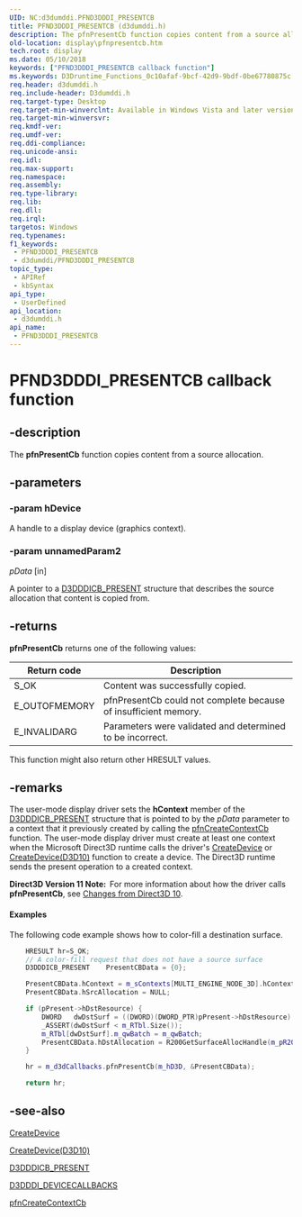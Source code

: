 ```yaml
---
UID: NC:d3dumddi.PFND3DDDI_PRESENTCB
title: PFND3DDDI_PRESENTCB (d3dumddi.h)
description: The pfnPresentCb function copies content from a source allocation.
old-location: display\pfnpresentcb.htm
tech.root: display
ms.date: 05/10/2018
keywords: ["PFND3DDDI_PRESENTCB callback function"]
ms.keywords: D3Druntime_Functions_0c10afaf-9bcf-42d9-9bdf-0be67780875c.xml, PFND3DDDI_PRESENTCB, PFND3DDDI_PRESENTCB callback, d3dumddi/pfnPresentCb, display.pfnpresentcb, pfnPresentCb, pfnPresentCb callback function [Display Devices]
req.header: d3dumddi.h
req.include-header: D3dumddi.h
req.target-type: Desktop
req.target-min-winverclnt: Available in Windows Vista and later versions of the Windows operating systems.
req.target-min-winversvr: 
req.kmdf-ver: 
req.umdf-ver: 
req.ddi-compliance: 
req.unicode-ansi: 
req.idl: 
req.max-support: 
req.namespace: 
req.assembly: 
req.type-library: 
req.lib: 
req.dll: 
req.irql: 
targetos: Windows
req.typenames: 
f1_keywords:
 - PFND3DDDI_PRESENTCB
 - d3dumddi/PFND3DDDI_PRESENTCB
topic_type:
 - APIRef
 - kbSyntax
api_type:
 - UserDefined
api_location:
 - d3dumddi.h
api_name:
 - PFND3DDDI_PRESENTCB
---
```


# PFND3DDDI_PRESENTCB callback function


## -description

The <b>pfnPresentCb</b> function copies content from a source allocation.

## -parameters

### -param hDevice

A handle to a display device (graphics context).

### -param unnamedParam2

*pData* [in]

A pointer to a <a href="/windows-hardware/drivers/ddi/d3dumddi/ns-d3dumddi-_d3dddicb_present">D3DDDICB_PRESENT</a> structure that describes the source allocation that content is copied from.

## -returns

<b>pfnPresentCb</b> returns one of the following values:

|Return code|Description|
|--- |--- |
|S_OK|Content was successfully copied.|
|E_OUTOFMEMORY|pfnPresentCb could not complete because of insufficient memory.|
|E_INVALIDARG|Parameters were validated and determined to be incorrect.|


This function might also return other HRESULT values.

## -remarks

The user-mode display driver sets the <b>hContext</b> member of the <a href="/windows-hardware/drivers/ddi/d3dumddi/ns-d3dumddi-_d3dddicb_present">D3DDDICB_PRESENT</a> structure that is pointed to by the <i>pData</i> parameter to a context that it previously created by calling the <a href="/previous-versions/ff568895(v=vs.85)">pfnCreateContextCb</a> function. The user-mode display driver must create at least one context when the Microsoft Direct3D runtime calls the driver's <a href="/windows-hardware/drivers/ddi/d3dumddi/nc-d3dumddi-pfnd3dddi_createdevice">CreateDevice</a> or <a href="/windows-hardware/drivers/ddi/d3d10umddi/nc-d3d10umddi-pfnd3d10ddi_createdevice">CreateDevice(D3D10)</a> function to create a device. The Direct3D runtime sends the present operation to a created context.
     


<b>Direct3D Version 11 Note:  </b>For more information about how the driver calls <b>pfnPresentCb</b>, see <a href="/windows-hardware/drivers/display/changes-from-direct3d-10">Changes from Direct3D 10</a>.




#### Examples

The following code example shows how to color-fill a destination surface.

```cpp
    HRESULT hr=S_OK;
    // A color-fill request that does not have a source surface
    D3DDDICB_PRESENT    PresentCBData = {0};

    PresentCBData.hContext = m_sContexts[MULTI_ENGINE_NODE_3D].hContext;
    PresentCBData.hSrcAllocation = NULL;

    if (pPresent->hDstResource) {
        DWORD   dwDstSurf = ((DWORD)(DWORD_PTR)pPresent->hDstResource) + pPresent->DstSubResourceIndex;
        _ASSERT(dwDstSurf < m_RTbl.Size());
        m_RTbl[dwDstSurf].m_qwBatch = m_qwBatch;
        PresentCBData.hDstAllocation = R200GetSurfaceAllocHandle(m_pR200Ctx, dwDstSurf);
    }

    hr = m_d3dCallbacks.pfnPresentCb(m_hD3D, &PresentCBData);

    return hr;
```

## -see-also

<a href="/windows-hardware/drivers/ddi/d3dumddi/nc-d3dumddi-pfnd3dddi_createdevice">CreateDevice</a>



<a href="/windows-hardware/drivers/ddi/d3d10umddi/nc-d3d10umddi-pfnd3d10ddi_createdevice">CreateDevice(D3D10)</a>



<a href="/windows-hardware/drivers/ddi/d3dumddi/ns-d3dumddi-_d3dddicb_present">D3DDDICB_PRESENT</a>



<a href="/windows-hardware/drivers/ddi/d3dumddi/ns-d3dumddi-_d3dddi_devicecallbacks">D3DDDI_DEVICECALLBACKS</a>



<a href="/previous-versions/ff568895(v=vs.85)">pfnCreateContextCb</a>

